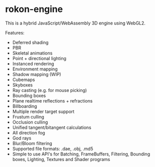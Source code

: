 # rokon-engine

This is a hybrid JavaScript/WebAssembly 3D engine using WebGL2.

Features:
 - Deferred shading
 - PBR
 - Skeletal animations
 - Point + directional lighting
 - Instanced rendering
 - Environment mapping
 - Shadow mapping (WIP)
 - Cubemaps
 - Skyboxes
 - Ray casting (e.g. for mouse picking)
 - Bounding boxes
 - Plane realtime reflections + refractions
 - Billboarding
 - Multiple render target support
 - Frustum culling
 - Occlusion culling
 - Unified tangent/bitangent calculations
 - All direction fog
 - God rays
 - Blur/Bloom filtering
 - Supported file formats: .dae, .obj, .md5
 - Simple to use API's for Batching, FrameBuffers, Filtering, Bounding boxes, Lighting, Textures and Shader programs
